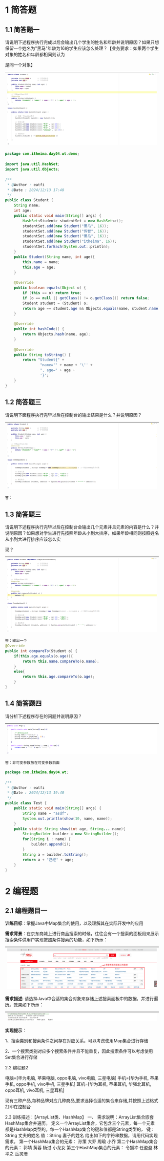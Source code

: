 # 1 简答题

## 1.1 简答题一

请说明下述程序执行完成以后会输出几个学生的姓名和年龄并说明原因？如果只想保留一个姓名为"黑马"年龄为16的学生应该怎么处理？【业务要求：如果两个学生对象的姓名和年龄都相同则认为

是同一个对象】

| ![image-20220116142128090](images/image-20220116142128090.png) |
| -------------------------------------------------------------- |

```java
package com.itheima.day04.wt.demo;

import java.util.HashSet;
import java.util.Objects;

/**
 * @Author : eatfi
 * @Date : 2024/12/13 17:48
 */
public class Student {
    String name;
    int age;
    public static void main(String[] args) {
        HashSet<Student> studentSet = new HashSet<>();
        studentSet.add(new Student("黑马", 16));
        studentSet.add(new Student("传智", 16));
        studentSet.add(new Student("黑马", 16));
        studentSet.add(new Student("itheima", 16));
        studentSet.forEach(System.out::println);
    }
    public Student(String name, int age){
        this.name = name;
        this.age = age;
    }

    @Override
    public boolean equals(Object o) {
        if (this == o) return true;
        if (o == null || getClass() != o.getClass()) return false;
        Student student = (Student) o;
        return age == student.age && Objects.equals(name, student.name);
    }

    @Override
    public int hashCode() {
        return Objects.hash(name, age);
    }

    @Override
    public String toString() {
        return "Student{" +
                "name='" + name + '\'' +
                ", age=" + age +
                '}';
    }
}
```

## 1.2 简答题三

请说明下面程序执行完毕以后在控制台的输出结果是什么？并说明原因？

| ![image-20220116145705899](images/image-20220116145705899.png) |
| -------------------------------------------------------------- |

```java
答：
```

## 1.3 简答题三

请说明下述程序执行完毕以后在控制台会输出几个元素并且元素的内容是什么？并说明原因？如果想对学生进行先按照年龄从小到大排序，如果年龄相同则按照姓名从小到大进行排序应该怎么实

现？

| ![image-20220116150321690](images/image-20220116150321690.png) |
| -------------------------------------------------------------- |

```java
答：输出一个
@Override
public int compareTo(Student o) {
    if(this.age.equals(o.age)){
        return this.name.compareTo(o.name);
    }
    else{
        return this.age.compareTo(o.age);
    }
}
```

## 1.4 简答题四

请分析下述程序存在的问题并说明原因？

| ![image-20220114142118152](images/image-20220114142118152.png) |
| -------------------------------------------------------------- |

```java
答：非可变参数放在可变参数前面
```

```java
package com.itheima.day04.wt;

/**
 * @Author : eatfi
 * @Date : 2024/12/13 19:40
 */
public class Test {
    public static void main(String[] args) {
        String name = "asdf";
        System.out.println(show(10, name, name));
    }
    public static String show(int age, String... name){
        StringBuilder builder = new StringBuilder();
        for(String i : name) {
            builder.append(i);
        }
        String a = builder.toString();
        return a + "己经" + age;
    }
}

```

# 2 编程题

## 2.1 编程题目一

**训练目标**：掌握Java中Map集合的使用，以及理解其在实际开发中的应用

**需求背景**：在京东商城上进行商品搜索的时候，往往会有一个搜索的面板用来展示搜索条件供用户实现按照条件搜索的功能，如下所示：

| ![image-20220116190037738](images/image-20220116190037738.png) |
| -------------------------------------------------------------- |

**需求描述**: 请选择Java中合适的集合对象来存储上述搜索面板中的数据，并进行遍历。效果如下所示：

| ![image-20220116191817867](images/image-20220116191817867.png) |
| -------------------------------------------------------------- |

**实现提示**：

1、搜索类别和搜索条件之间存在对应关系，可以考虑使用Map集合进行存储

2、一个搜索类别对应多个搜索条件并且不能重复，因此搜索条件可以考虑使用Set集合进行存储

2.2 编程题2

电脑=[华为电脑, 苹果电脑, oppo电脑, vivo电脑, 三星电脑]
手机=[华为手机, 苹果手机, oppo手机, vivo手机, 三星手机]
耳机=[华为耳机, 苹果耳机, 华强北耳机, oppo耳机, vivo耳机, 三星耳机]

现有三种产品,每种品牌对应几种商品,要求选择合适的集合来存储,并按照上述格式打印在控制台

2.3 训练描述：【ArrayList类、HashMap】
一、 需求说明：ArrayList集合嵌套HashMap集合并遍历。
定义一个ArrayList集合，它包含三个元素，每一个元素都是HashMap类型的。每一个HashMap集合的键和值都是String类型的，
键：String 丈夫的姓名
值：String 妻子的姓名
给出如下的字符串数据，请用代码实现需求。
第一个HashMap集合的元素：
孙策 大乔
周瑜 小乔
第二个HashMap集合的元素：
郭靖 黄蓉
杨过 小龙女
第三个HashMap集合的元素：
令狐冲 任盈盈
林平之 岳灵珊
